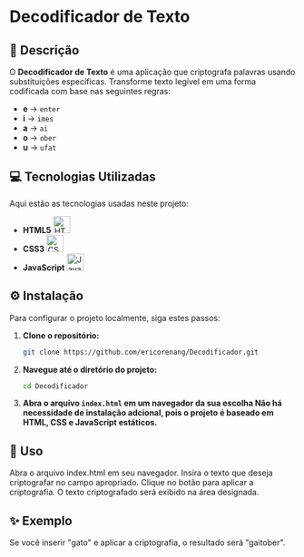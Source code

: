 # Decodificador de Texto


## 🚀 Descrição

O **Decodificador de Texto** é uma aplicação que criptografa palavras usando substituições específicas. Transforme texto legível em uma forma codificada com base nas seguintes regras:

- **e** → `enter`
- **i** → `imes`
- **a** → `ai`
- **o** → `ober`
- **u** → `ufat`

## 💻 Tecnologias Utilizadas

Aqui estão as tecnologias usadas neste projeto:

- **HTML5** <img src="https://cdn.jsdelivr.net/gh/devicons/devicon/icons/html5/html5-original.svg" alt="HTML5" width="30" height="30">
- **CSS3** <img src="https://cdn.jsdelivr.net/gh/devicons/devicon/icons/css3/css3-original.svg" alt="CSS3" width="30" height="30">
- **JavaScript** <img src="https://cdn.jsdelivr.net/gh/devicons/devicon/icons/javascript/javascript-original.svg" alt="JavaScript" width="30" height="30">

## ⚙️ Instalação

Para configurar o projeto localmente, siga estes passos:

1. **Clone o repositório:**

   ```bash
   git clone https://github.com/ericorenang/Decodificador.git

2. **Navegue até o diretório do projeto:**

   ```bash
   cd Decodificador

3. **Abra o arquivo `index.html` em um navegador da sua escolha
   Não há necessidade de instalação adcional, pois o projeto é baseado em HTML, CSS e JavaScript estáticos.**

 ## 🔧 Uso
 
Abra o arquivo index.html em seu navegador.
Insira o texto que deseja criptografar no campo apropriado.
Clique no botão para aplicar a criptografia.
O texto criptografado será exibido na área designada.

## ✨ Exemplo
Se você inserir "gato" e aplicar a criptografia, o resultado será "gaitober".



